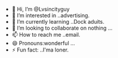 - 👋 Hi, I’m @Lvsincityguy
- 👀 I’m interested in ..advertising.
- 🌱 I’m currently learning ..Dock aduits.
- 💞️ I’m looking to collaborate on nothing ...
- 📫 How to reach me ..email.
- 😄 Pronouns:wonderful ...
- ⚡ Fun fact: ..I'ma loner.

<!---
Lvsincityguy/Lvsincityguy is a ✨ special ✨ repository because its `README.md` (this file) appears on your GitHub profile.
You can click the Preview link to take a look at your changes.
--->
